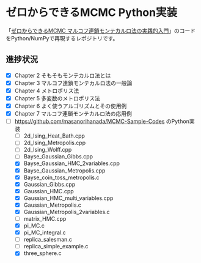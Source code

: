 # ゼロからできるMCMC Python実装

「[ゼロからできるMCMC マルコフ連鎖モンテカルロ法の実践的入門](https://www.kspub.co.jp/book/detail/5201749.html)」のコードをPython/NumPyで再現するレポジトリです。

## 進捗状況

- [x] Chapter 2 そもそもモンテカルロ法とは
- [x] Chapter 3 マルコフ連鎖モンテカルロ法の一般論
- [x] Chapter 4 メトロポリス法
- [x] Chapter 5 多変数のメトロポリス法
- [x] Chapter 6 よく使うアルゴリズムとその使用例
- [x] Chapter 7 マルコフ連鎖モンテカルロ法の応用例
- [ ] https://github.com/masanorihanada/MCMC-Sample-Codes のPython実装
    - [ ] 2d_Ising_Heat_Bath.cpp
    - [ ] 2d_Ising_Metropolis.cpp
    - [ ] 2d_Ising_Wolff.cpp
    - [ ] Bayse_Gaussian_Gibbs.cpp
    - [x] Bayse_Gaussian_HMC_2variables.cpp
    - [x] Bayse_Gaussian_Metropolis.cpp
    - [x] Bayse_coin_toss_metropolis.c
    - [x] Gaussian_Gibbs.cpp
    - [x] Gaussian_HMC.cpp
    - [x] Gaussian_HMC_multi_variables.cpp
    - [x] Gaussian_Metropolis.c
    - [x] Gaussian_Metropolis_2variables.c
    - [ ] matrix_HMC.cpp
    - [x] pi_MC.c
    - [x] pi_MC_integral.c
    - [ ] replica_salesman.c
    - [ ] replica_simple_example.c
    - [x] three_sphere.c
